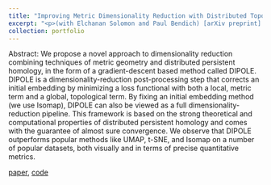 ```yaml
---
title: "Improving Metric Dimensionality Reduction with Distributed Topology"
excerpt: "<p>(with Elchanan Solomon and Paul Bendich) [arXiv preprint] We use our notion of distributed persistence and local geometry to define a new dimensionality-reduction algorithm called DIPOLE. <a href="https://arxiv.org/abs/2106.07613">[paper]</a>, <a href="https://github.com/aywagner/DIPOLE">[code]</a> </p> <img src='/images/mammoth.png'>" 
collection: portfolio
---
```


Abstract: We propose a novel approach to dimensionality reduction combining techniques of metric geometry and distributed persistent homology, in the form of a gradient-descent based method called DIPOLE. DIPOLE is a dimensionality-reduction post-processing step that corrects an initial embedding by minimizing a loss functional with both a local, metric term and a global, topological term. By fixing an initial embedding method (we use Isomap), DIPOLE can also be viewed as a full dimensionality-reduction pipeline. This framework is based on the strong theoretical and computational properties of distributed persistent homology and comes with the guarantee of almost sure convergence. We observe that DIPOLE outperforms popular methods like UMAP, t-SNE, and Isomap on a number of popular datasets, both visually and in terms of precise quantitative metrics. 

[paper](https://arxiv.org/abs/2106.07613), [code](https://github.com/aywagner/DIPOLE)

